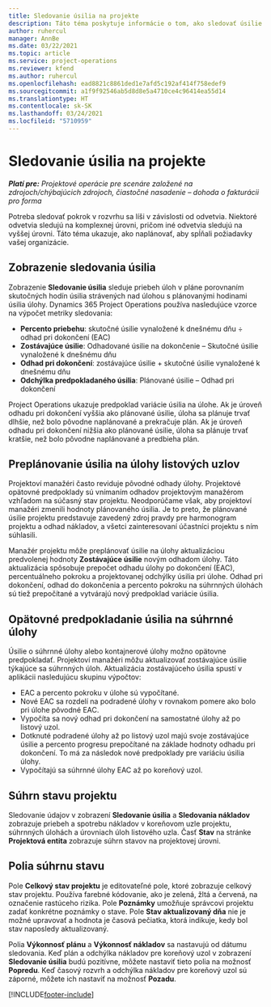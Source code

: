 ```yaml
---
title: Sledovanie úsilia na projekte
description: Táto téma poskytuje informácie o tom, ako sledovať úsilie na projekte a priebeh prác.
author: ruhercul
manager: AnnBe
ms.date: 03/22/2021
ms.topic: article
ms.service: project-operations
ms.reviewer: kfend
ms.author: ruhercul
ms.openlocfilehash: ead8821c8861ded1e7afd5c192af414f758edef9
ms.sourcegitcommit: a1f9f92546ab5d8d8e5a4710ce4c96414ea55d14
ms.translationtype: HT
ms.contentlocale: sk-SK
ms.lasthandoff: 03/24/2021
ms.locfileid: "5710959"
---
```

# <a name="project-effort-tracking"></a>Sledovanie úsilia na projekte

_**Platí pre:** Projektové operácie pre scenáre založené na zdrojoch/chýbajúcich zdrojoch, čiastočné nasadenie – dohoda o fakturácii pro forma_

Potreba sledovať pokrok v rozvrhu sa líši v závislosti od odvetvia. Niektoré odvetvia sledujú na komplexnej úrovni, pričom iné odvetvia sledujú na vyššej úrovni. Táto téma ukazuje, ako naplánovať, aby spĺňali požiadavky vašej organizácie.

## <a name="effort-tracking-view"></a>Zobrazenie sledovania úsilia

Zobrazenie **Sledovanie úsilia** sleduje priebeh úloh v pláne porovnaním skutočných hodín úsilia strávených nad úlohou s plánovanými hodinami úsilia úlohy. Dynamics 365 Project Operations používa nasledujúce vzorce na výpočet metriky sledovania:

- **Percento priebehu**: skutočné úsilie vynaložené k dnešnému dňu ÷ odhad pri dokončení (EAC) 
- **Zostávajúce úsilie**: Odhadované úsilie na dokončenie – Skutočné úsilie vynaložené k dnešnému dňu 
- **Odhad pri dokončení**: zostávajúce úsilie + skutočné úsilie vynaložené k dnešnému dňu 
- **Odchýlka predpokladaného úsilia**: Plánované úsilie – Odhad pri dokončení

Project Operations ukazuje predpoklad variácie úsilia na úlohe. Ak je úroveň odhadu pri dokončení vyššia ako plánované úsilie, úloha sa plánuje trvať dlhšie, než bolo pôvodne naplánované a prekračuje plán. Ak je úroveň odhadu pri dokončení nižšia ako plánované úsilie, úloha sa plánuje trvať kratšie, než bolo pôvodne naplánované a predbieha plán.

## <a name="reprojecting-effort-on-leaf-node-tasks"></a>Preplánovanie úsilia na úlohy listových uzlov

Projektoví manažéri často reviduje pôvodné odhady úlohy. Projektové opätovné predpoklady sú vnímaním odhadov projektovým manažérom vzhľadom na súčasný stav projektu. Neodporúčame však, aby projektoví manažéri zmenili hodnoty plánovaného úsilia. Je to preto, že plánované úsilie projektu predstavuje zavedený zdroj pravdy pre harmonogram projektu a odhad nákladov, a všetci zainteresovaní účastníci projektu s ním súhlasili.

Manažér projektu môže preplánovať úsilie na úlohy aktualizáciou predvolenej hodnoty **Zostávajúce úsilie** novým odhadom úlohy. Táto aktualizácia spôsobuje prepočet odhadu úlohy po dokončení (EAC), percentuálneho pokroku a projektovanej odchýlky úsilia pri úlohe. Odhad pri dokončení, odhad do dokončenia a percento pokroku na súhrnných úlohách sú tiež prepočítané a vytvárajú nový predpoklad variácie úsilia.

## <a name="reprojection-of-effort-on-summary-tasks"></a>Opätovné predpokladanie úsilia na súhrnné úlohy

Úsilie o súhrnné úlohy alebo kontajnerové úlohy možno opätovne predpokladať. Projektoví manažéri môžu aktualizovať zostávajúce úsilie týkajúce sa súhrnných úloh. Aktualizácia zostávajúceho úsilia spustí v aplikácii nasledujúcu skupinu výpočtov:

- EAC a percento pokroku v úlohe sú vypočítané.
- Nové EAC sa rozdelí na podradené úlohy v rovnakom pomere ako bolo pri úlohe pôvodné EAC.
- Vypočíta sa nový odhad pri dokončení na samostatné úlohy až po listový uzol. 
- Dotknuté podradené úlohy až po listový uzol majú svoje zostávajúce úsilie a percento progresu prepočítané na základe hodnoty odhadu pri dokončení. To má za následok nové predpoklady pre variáciu úsilia úlohy. 
- Vypočítajú sa súhrnné úlohy EAC až po koreňový uzol.


## <a name="project-status-summary"></a>Súhrn stavu projektu

Sledovanie údajov v zobrazení **Sledovanie úsilia** a **Sledovania nákladov** zobrazuje priebeh a spotrebu nákladov v koreňovom uzle projektu, súhrnných úlohách a úrovniach úloh listového uzla. Časť **Stav** na stránke **Projektová entita** zobrazuje súhrn stavov na projektovej úrovni.

## <a name="status-summary-fields"></a>Polia súhrnu stavu

Pole **Celkový stav projektu** je editovateľné pole, ktoré zobrazuje celkový stav projektu. Používa farebné kódovanie, ako je zelená, žltá a červená, na označenie rastúceho rizika. Pole **Poznámky** umožňuje správcovi projektu zadať konkrétne poznámky o stave. Pole **Stav aktualizovaný dňa** nie je možné upravovať a hodnota je časová pečiatka, ktorá indikuje, kedy bol stav naposledy aktualizovaný.

Polia **Výkonnosť plánu** a **Výkonnosť nákladov** sa nastavujú od dátumu sledovania. Keď plán a odchýlka nákladov pre koreňový uzol v zobrazení **Sledovanie úsilia** budú pozitívne, môžete nastaviť tieto polia na možnosť **Popredu**. Keď časový rozvrh a odchýlka nákladov pre koreňový uzol sú záporné, môžete ich nastaviť na možnosť **Pozadu**.


[!INCLUDE[footer-include](../includes/footer-banner.md)]
